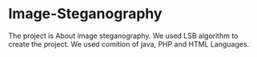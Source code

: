 # Image-Steganography
The project is About image steganography. We used LSB algorithm to create the project. We used comition of java, PHP and HTML Languages.
